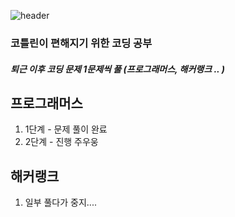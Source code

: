 ![header](https://capsule-render.vercel.app/api?type=wave&color=auto&height=300&section=header&text=KOTLIN%20STUDY&fontSize=90&animation=fadeIn&fontAlignY=38)

### 코틀린이 편해지기 위한 코딩 공부

##### 퇴근 이후 코딩 문제 1문제씩 풀 (프로그래머스, 해커랭크 .. ) 


## 프로그래머스 
1. 1단계 - 문제 풀이 완료 
2. 2단계 - 진행 주우웅 

## 해커랭크
1. 일부 풀다가 중지....